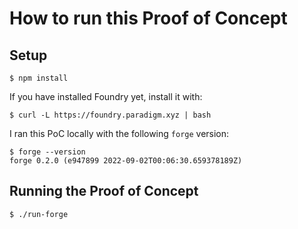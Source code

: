# How to run this Proof of Concept

## Setup

```
$ npm install
```

If you have installed Foundry yet, install it with:

```
$ curl -L https://foundry.paradigm.xyz | bash
```

I ran this PoC locally with the following `forge` version:

```
$ forge --version
forge 0.2.0 (e947899 2022-09-02T00:06:30.659378189Z)
```

## Running the Proof of Concept

```
$ ./run-forge
```